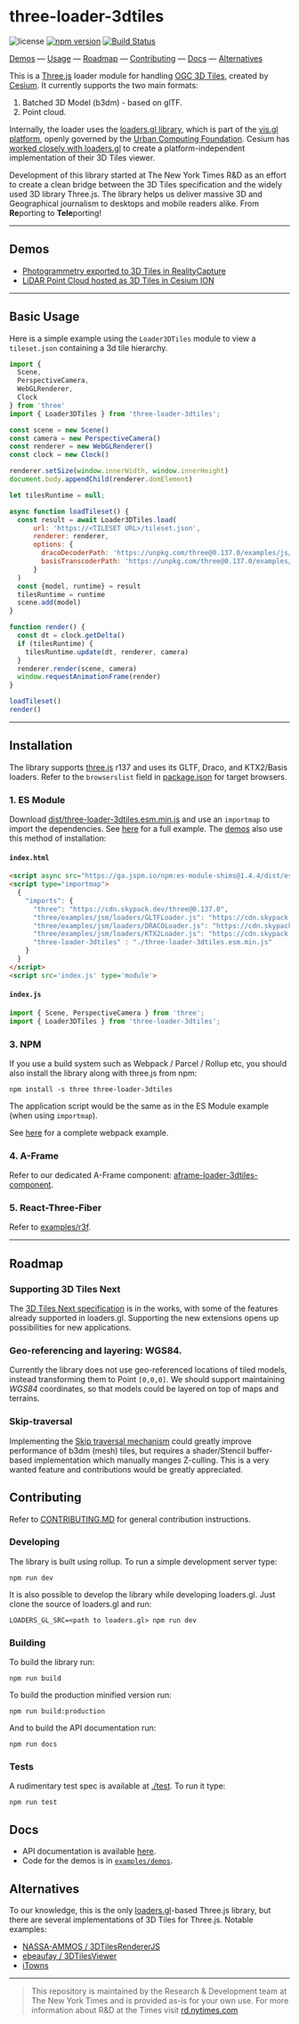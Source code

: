 # three-loader-3dtiles  
![license](https://img.shields.io/badge/License-Apache%202.0-yellow.svg) [![npm version](https://badge.fury.io/js/three-loader-3dtiles.svg)](https://badge.fury.io/js/three-loader-3dtiles)
[![Build Status](https://cloud.drone.io/api/badges/nytimes/three-loader-3dtiles/status.svg)](https://cloud.drone.io/nytimes/three-loader-3dtiles)

[Demos](#demos) &mdash;
[Usage](#basic-usage) &mdash;
[Roadmap](#roadmap) &mdash;
[Contributing](#contributing) &mdash;
[Docs](#docs) &mdash;
[Alternatives](#alternatives)

This is a [Three.js](https://threejs.org/) loader module for handling [OGC 3D Tiles](https://www.ogc.org/standards/3DTiles), created by [Cesium](https://github.com/CesiumGS/3d-tiles). It currently supports the two main formats:

1. Batched 3D Model (b3dm) - based on glTF.
2. Point cloud.

Internally, the loader uses the [loaders.gl library](https://github.com/visgl/loaders.gl), which is part of the [vis.gl platform](https://vis.gl/), openly governed by the [Urban Computing Foundation](https://uc.foundation/). Cesium has [worked closely with loaders.gl](https://cesium.com/blog/2019/11/06/cesium-uber/) to create a platform-independent implementation of their 3D Tiles viewer.

Development of this library started at The New York Times R&D as an effort to create a clean bridge between the 3D Tiles specification and the widely used 3D library Three.js. The library helps us deliver massive 3D and Geographical journalism to desktops and mobile readers alike. From **Re**porting to **Tele**porting!

---

## Demos
* [Photogrammetry exported to 3D Tiles in RealityCapture](https://nytimes.github.io/three-loader-3dtiles/examples/demos/realitycapture)
* [LiDAR Point Cloud hosted as 3D Tiles in Cesium ION](https://nytimes.github.io/three-loader-3dtiles/examples/demos/cesium)

---

## Basic Usage
Here is a simple example using the `Loader3DTiles` module to view a `tileset.json` containing a 3d tile hierarchy.

```javascript
import { 
  Scene, 
  PerspectiveCamera, 
  WebGLRenderer, 
  Clock 
} from 'three'
import { Loader3DTiles } from 'three-loader-3dtiles';

const scene = new Scene()
const camera = new PerspectiveCamera()
const renderer = new WebGLRenderer()
const clock = new Clock()

renderer.setSize(window.innerWidth, window.innerHeight)
document.body.appendChild(renderer.domElement)

let tilesRuntime = null;

async function loadTileset() {
  const result = await Loader3DTiles.load(
      url: 'https://<TILESET URL>/tileset.json',
      renderer: renderer,
      options: {
        dracoDecoderPath: 'https://unpkg.com/three@0.137.0/examples/js/libs/draco',
        basisTranscoderPath: 'https://unpkg.com/three@0.137.0/examples/js/libs/basis'        
      }
  )
  const {model, runtime} = result
  tilesRuntime = runtime
  scene.add(model)
}

function render() {
  const dt = clock.getDelta()
  if (tilesRuntime) {
    tilesRuntime.update(dt, renderer, camera)
  }
  renderer.render(scene, camera)
  window.requestAnimationFrame(render)
}

loadTileset()
render()
```

---

## Installation

The library supports [three.js](https://threejs.org/) r137 and uses its GLTF, Draco, and KTX2/Basis loaders.
Refer to the `browserslist` field in [package.json](./package.json) for target browsers.

### 1. ES Module
Download [dist/three-loader-3dtiles.esm.min.js](dist/three-loader-3dtiles.esm.min.js) and use an `importmap` to import the dependencies. See [here](examples/installation/es-module) for a full example. The [demos](examples/demos) also use this method of installation:

#### **`index.html`**
  ```html
  <script async src="https://ga.jspm.io/npm:es-module-shims@1.4.4/dist/es-module-shims.js"></script>
  <script type="importmap">
    {
      "imports": {
        "three": "https://cdn.skypack.dev/three@0.137.0",
        "three/examples/jsm/loaders/GLTFLoader.js": "https://cdn.skypack.dev/three@v0.137.0/examples/jsm/loaders/GLTFLoader",
        "three/examples/jsm/loaders/DRACOLoader.js": "https://cdn.skypack.dev/three@v0.137.0/examples/jsm/loaders/DRACOLoader",
        "three/examples/jsm/loaders/KTX2Loader.js": "https://cdn.skypack.dev/three@v0.137.0/examples/jsm/loaders/KTX2Loader",
        "three-loader-3dtiles" : "./three-loader-3dtiles.esm.min.js"
      }
    }
  </script>
  <script src='index.js' type='module'>

  ```
#### **`index.js`**
  ```javascript
  import { Scene, PerspectiveCamera } from 'three';
  import { Loader3DTiles } from 'three-loader-3dtiles';
  ```

### 3. NPM
If you use a build system such as Webpack / Parcel / Rollup etc, you should also install the library along with three.js from npm:
```
npm install -s three three-loader-3dtiles
```
The application script would be the same as in the ES Module example (when using `importmap`).

See [here](examples/installation/webpack) for a complete webpack example.

### 4. A-Frame
Refer to our dedicated A-Frame component: [aframe-loader-3dtiles-component](https://github.com/nytimes/aframe-loader-3dtiles-component).

### 5. React-Three-Fiber
Refer to [examples/r3f](examples/r3f).

---
## Roadmap 

### Supporting 3D Tiles Next
The [3D Tiles Next specification](https://cesium.com/blog/2021/11/10/introducing-3d-tiles-next/) is in the works, with some of the features already supported in loaders.gl. Supporting the new extensions opens up possibilities for new applications.

### Geo-referencing and layering: WGS84.
Currently the library does not use geo-referenced locations of tiled models, instead transforming them to Point `[0,0,0]`. We should support maintaining *WGS84* coordinates, so that models could be layered on top of maps and terrains.

### Skip-traversal
Implementing the [Skip traversal mechanism](https://cesium.com/blog/2017/05/05/skipping-levels-of-detail/) could greatly improve performance of b3dm (mesh) tiles, but requires a shader/Stencil buffer-based implementation which manually manges Z-culling. This is a very wanted feature and contributions would be greatly appreciated.


## Contributing

Refer to [CONTRIBUTING.MD](./CONTRIBUTING.md) for general contribution instructions.

### Developing
The library is built using rollup. To run a simple development server type:
```
npm run dev
```
It is also possible to develop the library while developing loaders.gl. Just clone the source of loaders.gl and run:
```
LOADERS_GL_SRC=<path to loaders.gl> npm run dev
```

### Building
To build the library run:
```
npm run build
```
To build the production minified version run:
```
npm run build:production
```
And to build the API documentation run:
```
npm run docs
```


### Tests
A rudimentary test spec is available at [./test](./test). To run it type:
```
npm run test
```


## Docs
* API documentation is available [here](docs/three-loader-3dtiles.md). 
* Code for the demos is in [`examples/demos`](examples/demos).

## Alternatives
To our knowledge, this is the only [loaders.gl](https://github.com/visgl/loaders.gl)-based Three.js library, but there are several implementations of 3D Tiles for Three.js. Notable examples:

 - [NASSA-AMMOS / 3DTilesRendererJS](https://github.com/NASA-AMMOS/3DTilesRendererJS)
 - [ebeaufay / 3DTilesViewer](https://github.com/ebeaufay/3DTilesViewer)
 - [iTowns](https://github.com/iTowns/itowns)

 ---

> This repository is maintained by the Research & Development team at The New York Times and is provided as-is for your own use. For more information about R&D at the Times visit [rd.nytimes.com](https://rd.nytimes.com)
